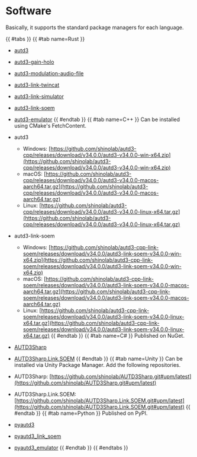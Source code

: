 # Software


Basically, it supports the standard package managers for each language.

{{ #tabs }}
{{ #tab name=Rust }}
- [autd3](https://crates.io/crates/autd3)
- [autd3-gain-holo](https://crates.io/crates/autd3-gain-holo)
- [autd3-modulation-audio-file](https://crates.io/crates/autd3-modulation-audio-file)
- [autd3-link-twincat](https://crates.io/crates/autd3-link-twincat)
- [autd3-link-simulator](https://crates.io/crates/autd3-link-simulator)
- [autd3-link-soem](https://crates.io/crates/autd3-link-soem)
- [autd3-emulator](https://crates.io/crates/autd3-emulator)
{{ #endtab }}
{{ #tab name=C++ }}
Can be installed using CMake's FetchContent.

- autd3
    - Windows: [https://github.com/shinolab/autd3-cpp/releases/download/v34.0.0/autd3-v34.0.0-win-x64.zip](https://github.com/shinolab/autd3-cpp/releases/download/v34.0.0/autd3-v34.0.0-win-x64.zip)
    - macOS: [https://github.com/shinolab/autd3-cpp/releases/download/v34.0.0/autd3-v34.0.0-macos-aarch64.tar.gz](https://github.com/shinolab/autd3-cpp/releases/download/v34.0.0/autd3-v34.0.0-macos-aarch64.tar.gz)
    - Linux: [https://github.com/shinolab/autd3-cpp/releases/download/v34.0.0/autd3-v34.0.0-linux-x64.tar.gz](https://github.com/shinolab/autd3-cpp/releases/download/v34.0.0/autd3-v34.0.0-linux-x64.tar.gz)
- autd3-link-soem
    - Windows: [https://github.com/shinolab/autd3-cpp-link-soem/releases/download/v34.0.0/autd3-link-soem-v34.0.0-win-x64.zip](https://github.com/shinolab/autd3-cpp-link-soem/releases/download/v34.0.0/autd3-link-soem-v34.0.0-win-x64.zip)
    - macOS: [https://github.com/shinolab/autd3-cpp-link-soem/releases/download/v34.0.0/autd3-link-soem-v34.0.0-macos-aarch64.tar.gz](https://github.com/shinolab/autd3-cpp-link-soem/releases/download/v34.0.0/autd3-link-soem-v34.0.0-macos-aarch64.tar.gz)
    - Linux: [https://github.com/shinolab/autd3-cpp-link-soem/releases/download/v34.0.0/autd3-link-soem-v34.0.0-linux-x64.tar.gz](https://github.com/shinolab/autd3-cpp-link-soem/releases/download/v34.0.0/autd3-link-soem-v34.0.0-linux-x64.tar.gz)
{{ #endtab }}
{{ #tab name=C# }}
Published on NuGet.

- [AUTD3Sharp](https://www.nuget.org/packages/AUTD3Sharp)
- [AUTD3Sharp.Link.SOEM](https://www.nuget.org/packages/AUTD3Sharp.Link.SOEM)
{{ #endtab }}
{{ #tab name=Unity }}
Can be installed via Unity Package Manager.
Add the following repositories.
- AUTD3Sharp: [https://github.com/shinolab/AUTD3Sharp.git#upm/latest](https://github.com/shinolab/AUTD3Sharp.git#upm/latest)
- AUTD3Sharp.Link.SOEM: [https://github.com/shinolab/AUTD3Sharp.Link.SOEM.git#upm/latest](https://github.com/shinolab/AUTD3Sharp.Link.SOEM.git#upm/latest)
{{ #endtab }}
{{ #tab name=Python }}
Published on PyPI.

- [pyautd3](https://pypi.org/project/pyautd3/)
- [pyautd3_link_soem](https://pypi.org/project/pyautd3_link_soem/)
- [pyautd3_emulator](https://pypi.org/project/pyautd3_emulator/)
{{ #endtab }}
{{ #endtabs }}
